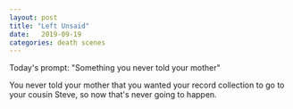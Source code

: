 ```yaml
---
layout: post
title: "Left Unsaid"
date:   2019-09-19
categories: death scenes
---
```

Today's prompt: "Something you never told your mother"

You never told your mother that you wanted your record collection to go to your cousin Steve, so now that's never going to happen.
